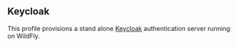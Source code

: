 ## Keycloak

This profile provisions a stand alone [Keycloak](http://keycloak.jboss.org//) authentication server running on WildFly.
